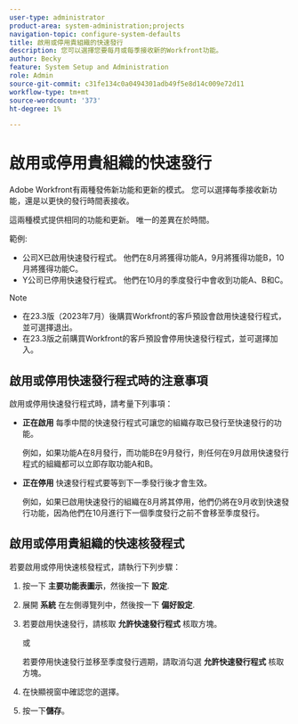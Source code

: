 ```yaml
---
user-type: administrator
product-area: system-administration;projects
navigation-topic: configure-system-defaults
title: 啟用或停用貴組織的快速發行
description: 您可以選擇您要每月或每季接收新的Workfront功能。
author: Becky
feature: System Setup and Administration
role: Admin
source-git-commit: c31fe134c0a0494301adb49f5e8d14c009e72d11
workflow-type: tm+mt
source-wordcount: '373'
ht-degree: 1%

---
```


# 啟用或停用貴組織的快速發行

Adobe Workfront有兩種發佈新功能和更新的模式。 您可以選擇每季接收新功能，還是以更快的發行時間表接收。

這兩種模式提供相同的功能和更新。 唯一的差異在於時間。

範例:

* 公司X已啟用快速發行程式。 他們在8月將獲得功能A，9月將獲得功能B，10月將獲得功能C。
* Y公司已停用快速發行程式。 他們在10月的季度發行中會收到功能A、B和C。

>[!NOTE]
>
>* 在23.3版（2023年7月）後購買Workfront的客戶預設會啟用快速發行程式，並可選擇退出。
>* 在23.3版之前購買Workfront的客戶預設會停用快速發行程式，並可選擇加入。

## 啟用或停用快速發行程式時的注意事項

啟用或停用快速發行程式時，請考量下列事項：

* **正在啟用** 每季中間的快速發行程式可讓您的組織存取已發行至快速發行的功能。

  例如，如果功能A在8月發行，而功能B在9月發行，則任何在9月啟用快速發行程式的組織都可以立即存取功能A和B。

* **正在停用** 快速發行程式要等到下一季發行後才會生效。

  例如，如果已啟用快速發行的組織在8月將其停用，他們仍將在9月收到快速發行功能，因為他們在10月進行下一個季度發行之前不會移至季度發行。

## 啟用或停用貴組織的快速核發程式

若要啟用或停用快速核發程式，請執行下列步驟：

1. 按一下 **主要功能表圖示**，然後按一下 **設定**.
1. 展開 **系統** 在左側導覽列中，然後按一下 **偏好設定**.
1. 若要啟用快速發行，請核取 **允許快速發行程式** 核取方塊。

   或

   若要停用快速發行並移至季度發行週期，請取消勾選 **允許快速發行程式** 核取方塊。

1. 在快顯視窗中確認您的選擇。
1. 按一下&#x200B;**儲存**。
